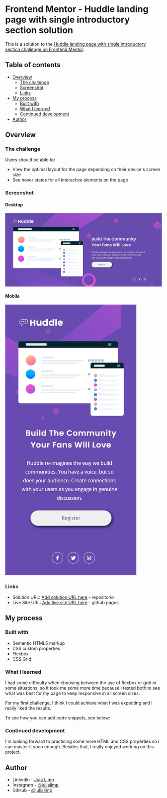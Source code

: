 # Frontend Mentor - Huddle landing page with single introductory section solution



This is a solution to the [Huddle landing page with single introductory section challenge on Frontend Mentor](https://www.frontendmentor.io/challenges/huddle-landing-page-with-a-single-introductory-section-B_2Wvxgi0).

## Table of contents

- [Overview](#overview)
  - [The challenge](#the-challenge)
  - [Screenshot](#screenshot)
  - [Links](#links)
- [My process](#my-process)
  - [Built with](#built-with)
  - [What I learned](#what-i-learned)
  - [Continued development](#continued-development)
- [Author](#author)

## Overview

### The challenge

Users should be able to:

- View the optimal layout for the page depending on their device's screen size
- See hover states for all interactive elements on the page

### Screenshot
#### Desktop
<a href="#" target="_blank">
  <img src="./src/images/tela-desktop.JPG">
</a>

#### Mobile
<a href="#" target="_blank">
  <img src="./src/images/tela-mobile.JPG">
</a>

### Links

- Solution URL: [Add solution URL here](https://your-solution-url.com) - repositorio
- Live Site URL: [Add live site URL here](https://your-live-site-url.com) - github pages

## My process

### Built with

- Semantic HTML5 markup
- CSS custom properties
- Flexbox
- CSS Grid

### What I learned

I had some difficulty when choosing between the use of flexbox or grid in some situations, so it took me some more time because I tested both to see what was best for my page to keep responsive in all screen sizes.

For my first challenge, I think I could achieve what I was expecting and I really liked the results.

To see how you can add code snippets, see below:


### Continued development

I'm looking forward to practicing some more HTML and CSS properties so I can master it soon enough. Besides that, I really enjoyed working on this project.

## Author

- Linkedin - [Juia Limp](https://www.linkedin.com/in/julia-limp-de-almeida-675953121?lipi=urn%3Ali%3Apage%3Ad_flagship3_profile_view_base_contact_details%3BZJi4VgNnTlSIG5FKPrpXAg%3D%3D)
- Instagram - [@julialimp](https://www.instagram/julialimp)
- GitHub - [@julialimp](https://github.com/julialimp)


